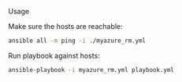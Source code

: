 Usage

Make sure the hosts are reachable:
```bash
ansible all -m ping -i ./myazure_rm.yml
```
Run playbook against hosts:
```bash
ansible-playbook -i myazure_rm.yml playbook.yml
```